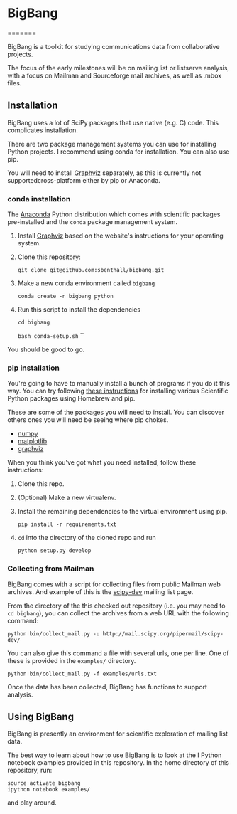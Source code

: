 # BigBang
=======

BigBang is a toolkit for studying communications data from collaborative projects.

The focus of the early milestones will be on mailing list or listserve analysis,
  with a focus on Mailman and Sourceforge mail archives, as well as .mbox files.

## Installation

BigBang uses a lot of SciPy packages that use native (e.g. C) code.
This complicates installation.

There are two package management systems you can use for installing Python projects.
I recommend using conda for installation. You can also use pip.

You will need to install [Graphviz](http://www.graphviz.org/) separately, as this is currently not supportedcross-platform either by pip or Anaconda.

### conda installation

The [Anaconda](https://store.continuum.io/cshop/anaconda/) Python distribution which comes with scientific packages pre-installed and the ``conda`` package management system.

1. Install [Graphviz](http://www.graphviz.org/) based on the website's instructions for your operating system.

2. Clone this repository:

    ``git clone git@github.com:sbenthall/bigbang.git``

3. Make a new conda environment called ``bigbang``

    ``conda create -n bigbang python``

4. Run this script to install the dependencies

    ``cd bigbang``
    
    ``bash conda-setup.sh``
``

You should be good to go.

### pip installation

You're going to have to manually install a bunch of programs if you do it this way. 
You can try following [these instructions](http://www.lowindata.com/2013/installing-scientific-python-on-mac-os-x/) for installing various Scientific Python packages using Homebrew and pip.

These are some of the packages you will need to install. You can discover others ones you will need be seeing where pip chokes.

* [numpy](http://docs.scipy.org/doc/numpy/user/install.html)
* [matplotlib](http://matplotlib.org/users/installing.html)
* [graphviz](http://www.graphviz.org/)

When you think you've got what you need installed, follow these instructions:

1. Clone this repo.

2. (Optional) Make a new virtualenv.

3. Install the remaining dependencies to the virtual environment using pip.

    ``pip install -r requirements.txt``

4. `cd` into the directory of the cloned repo and run

    `python setup.py develop `

### Collecting from Mailman

BigBang comes with a script for collecting files from public Mailman web archives. And example of this is the [scipy-dev](http://mail.scipy.org/pipermail/scipy-dev/) mailing list page.

From the directory of the this checked out repository (i.e. you may need to `cd bigbang`), you can collect the archives from a web URL with the following command:

    python bin/collect_mail.py -u http://mail.scipy.org/pipermail/scipy-dev/

You can also give this command a file with several urls, one per line. One of these is provided in the `examples/` directory.

    python bin/collect_mail.py -f examples/urls.txt

Once the data has been collected, BigBang has functions to support analysis.


## Using BigBang

BigBang is presently an environment for scientific exploration of mailing list data.

The best way to learn about how to use BigBang is to look at the I Python notebook examples provided in this repository.
In the home directory of this repository, run:

    source activate bigbang
    ipython notebook examples/

and play around.

